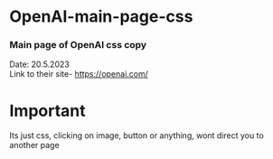 # OpenAI-main-page-css
### Main page of OpenAI css copy
Date: 20.5.2023<br />
Link to their site- https://openai.com/
# Important
Its just css, clicking on image, button or anything, wont direct you to another page

